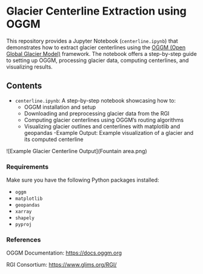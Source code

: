 # Glacier Centerline Extraction using OGGM

This repository provides a Jupyter Notebook (`centerline.ipynb`) that demonstrates how to extract glacier centerlines using the [OGGM (Open Global Glacier Model)](https://oggm.org/) framework. The notebook offers a step-by-step guide to setting up OGGM, processing glacier data, computing centerlines, and visualizing results.

## Contents

- `centerline.ipynb`: A step-by-step notebook showcasing how to:
  - OGGM installation and setup
  - Downloading and preprocessing glacier data from the RGI
  - Computing glacier centerlines using OGGM’s routing algorithms
  - Visualizing glacier outlines and centerlines with matplotlib and geopandas
-Example Output:
Example visualization of a glacier and its computed centerline

![Example Glacier Centerline Output](Fountain area.png)

### Requirements

Make sure you have the following Python packages installed:
- `oggm`
- `matplotlib`
- `geopandas`
- `xarray`
- `shapely`
- `pyproj`

### References

OGGM Documentation: https://docs.oggm.org

RGI Consortium: https://www.glims.org/RGI/
